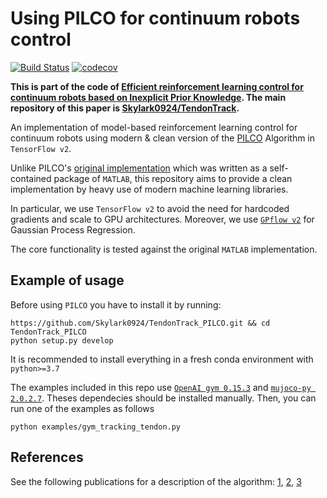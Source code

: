 # Using PILCO for continuum robots control
[![Build Status](https://travis-ci.org/nrontsis/PILCO.svg?branch=master)](https://travis-ci.org/nrontsis/PILCO)
[![codecov](https://codecov.io/gh/nrontsis/PILCO/branch/master/graph/badge.svg)](https://codecov.io/gh/nrontsis/PILCO)

**This is part of the code of [Efficient reinforcement learning control for continuum robots based on Inexplicit Prior Knowledge](https://arxiv.org/abs/2002.11573).
The main repository of this paper is [Skylark0924/TendonTrack](https://github.com/Skylark0924/TendonTrack).**

An implementation of model-based reinforcement learning control for continuum robots using modern \& clean version of the [PILCO](https://ieeexplore.ieee.org/abstract/document/6654139/) Algorithm in `TensorFlow v2`.

Unlike PILCO's [original implementation](http://mlg.eng.cam.ac.uk/pilco/) which was written as a self-contained package of `MATLAB`, this repository aims to provide a clean implementation by heavy use of modern machine learning libraries.

In particular, we use `TensorFlow v2` to avoid the need for hardcoded gradients and scale to GPU architectures. Moreover, we use [`GPflow v2`](https://github.com/GPflow/GPflow) for Gaussian Process Regression.

The core functionality is tested against the original `MATLAB` implementation.

## Example of usage
Before using `PILCO` you have to install it by running:
```
https://github.com/Skylark0924/TendonTrack_PILCO.git && cd TendonTrack_PILCO
python setup.py develop
```
It is recommended to install everything in a fresh conda environment with `python>=3.7`

The examples included in this repo use [`OpenAI gym 0.15.3`](https://github.com/openai/gym#installation) and [`mujoco-py 2.0.2.7`](https://github.com/openai/mujoco-py#install-mujoco). Theses dependecies should be installed manually. Then, you can run one of the examples as follows
```
python examples/gym_tracking_tendon.py
```


## References

See the following publications for a description of the algorithm: [1](https://ieeexplore.ieee.org/abstract/document/6654139/), [2](http://mlg.eng.cam.ac.uk/pub/pdf/DeiRas11.pdf), 
[3](https://pdfs.semanticscholar.org/c9f2/1b84149991f4d547b3f0f625f710750ad8d9.pdf)